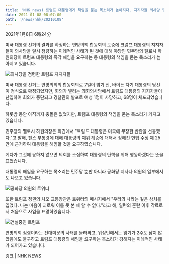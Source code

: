 ```yaml
---
title: 'NHK_news) 트럼프 대통령에게 책임을 묻는 목소리가 높아지다. 지지자들 의사당 일시 점령'
date: 2021-01-08 08:07:00
path: '/news/nhk/20210108'
---
```

2021年1月8日 6時24分

미국 대통령 선거의 결과를 확정하는 연방의회 합동회의 도중에 크럼프 대통령의 지지자들이 의사당을 일시 점령하는 이례적인 사태가 된 것에 대해 야당인 민주당의 펠로시 하원의장이 트럼프 대통령의 즉각 해임을 요구하는 등 대통령의 책임을 묻는 목소리가 높아지고 있습니다.

![의사당을 점령한 트럼프 지지자들](https://www3.nhk.or.jp/news/html/20210108/K10012803081_2101080553_2101080556_01_04.jpg)

미국 대통령 선거는 연방의회의 합동회의로 7일이 밝기 전, 바이든 차기 대통령의 당선이 정식으로 확정되었지만, 회의가 열리는 의회의사당에서 트럼프 대통령의 지지자들이 난입하여 회의가 중단되고 경찰관의 발포로 여성 1명이 사망하고, 68명이 체포되었습니다.

하룻밤 동안 아직까지 충돌은 없었지만, 트럼프 대통령의 책임을 묻는 목소리가 커지고 있습니다.

민주당의 펠로시 하원의장은 회견에서 "트럼프 대통령은 미국에 무장한 반란을 선동했다."고 말해, 펜스 부통령에 대해 대통령의 지위 계승에 대해서 정해진 헌법 수정 제 25안에 근거하여 대통령을 해임할 것을 요구하였습니다.

게다가 그것에 응하지 않으면 의회를 소집하여 대통령의 탄핵을 위해 행동하겠다는 뜻을 표했습니다.

대통령의 해임을 요구하는 목소리는 민주당 뿐만 아니라 공화당 지사나 의원의 일부에서도 나오고 있습니다.

![공화당 의원의 트위터](https://www3.nhk.or.jp/news/html/20210108/K10012803081_2101080553_2101080556_01_05.jpg)

또한 트럼프 정권의 차오 교통장관은 트위터의 메시지에서 "우리의 나라는 깊은 상처를 입었다. 나는 마음이 괴로워 이를 못 본 체 할 수 없다."라고 해, 일련의 혼란 이후 각료로서 처음으로 사임을 표명하였습니다.

![연설중인 트럼프](https://www3.nhk.or.jp/news/html/20210108/K10012803081_2101080553_2101080556_01_06.jpg)

연방의회 점령이라는 전대미문의 사태를 둘러싸고, 워싱턴에서는 임기가 2주도 남지 않았음에도 불구하고 트럼프 대통령의 해임을 요구하는 목소리가 강해지는 이례적인 사태가 되어가고 있습니다.

링크 | [NHK NEWS]('https://www3.nhk.or.jp/news/html/20210108/k10012803081000.html')
